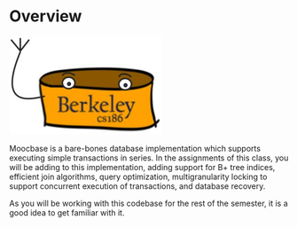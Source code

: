 # Overview

![The official unofficial mascot of the class projects](.gitbook/assets/derpydb-small.jpg)

Moocbase is a bare-bones database implementation which supports executing simple transactions in series. In the assignments of this class, you will be adding to this implementation, adding support for B+ tree indices, efficient join algorithms, query optimization, multigranularity locking to support concurrent execution of transactions, and database recovery.

As you will be working with this codebase for the rest of the semester, it is a good idea to get familiar with it.







